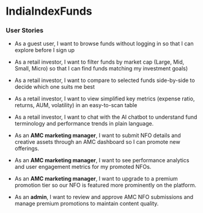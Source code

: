 # IndiaIndexFunds


### User Stories

- As a guest user, I want to browse funds without logging in so that I can explore before I sign up
- As a retail investor, I want to filter funds by market cap (Large, Mid, Small, Micro) so that I can find funds matching my investment goals)
- As a retail investor, I want to compare to selected funds side-by-side to decide which one suits me best
- As a retail investor, I want to view simplified key metrics (expense ratio, returns, AUM, volatility) in an easy-to-scan table
- As a retail investor, I want to chat with the AI chatbot to understand fund terminology and performance trends in plain language.

- As an **AMC marketing manager**, I want to submit NFO details and creative assets through an AMC dashboard so I can promote new offerings.
- As an **AMC marketing manager**, I want to see performance analytics and user engagement metrics for my promoted NFOs.
- As an **AMC marketing manager**, I want to upgrade to a premium promotion tier so our NFO is featured more prominently on the platform.

- As an **admin**, I want to review and approve AMC NFO submissions and manage premium promotions to maintain content quality.
